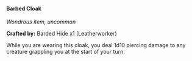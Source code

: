 #### Barbed Cloak
_Wondrous item, uncommon_

**Crafted by:** Barded Hide x1 (Leatherworker)

While you are wearing this cloak, you deal 1d10 piercing damage to any creature grappling you at the start of your turn.